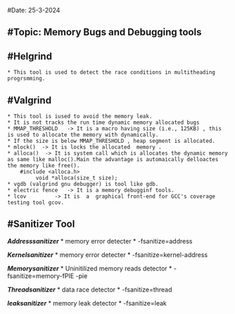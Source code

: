 #Date: 25-3-2024

#Topic: Memory Bugs and Debugging tools
---


#Helgrind
---
	* This tool is used to detect the race conditions in multitheading progrsmming.


#Valgrind
---
	* This tool is iused to avoid the memory leak.
	* It is not tracks the run time dynamic memory allocated bugs
	* MMAP_THRESHOLD   -> It is a macro having size (i.e., 125KB) , this is used to allocate the memory with dynamically.
	* If the size is below MMAP_THRESHOLD , heap segment is allocated.
	* mlock()  -> It is locks the allocated  memory .
	* alloca()  -> It is system call which is allocates the dynamic memory as same like malloc().Main the advantage is automaically delloactes the memory like free().
		#include <alloca.h>
	         void *alloca(size_t size);
	* vgdb (valgrind gnu debugger) is tool like gdb.
	* electric fence   -> It is a memory debugginf tools.
	* lcov    	   -> It is  a  graphical front-end for GCC's coverage testing tool gcov.


#Sanitizer Tool
---
***Addresssanitizer***
	* memory error detecter
	* -fsanitize=address

***Kernelsanitizer***
	* memory error detecter
	* -fsanitize=kernel-address

***Memorysanitizer***
	* Uninitilized memory reads detector
	* -fsanitize=memory-fPIE -pie

***Threadsanitizer***
	* data race detector
	* -fsanitize=thread

***leaksanitizer***
	* memory leak detector
	* -fsanitize=leak

 

